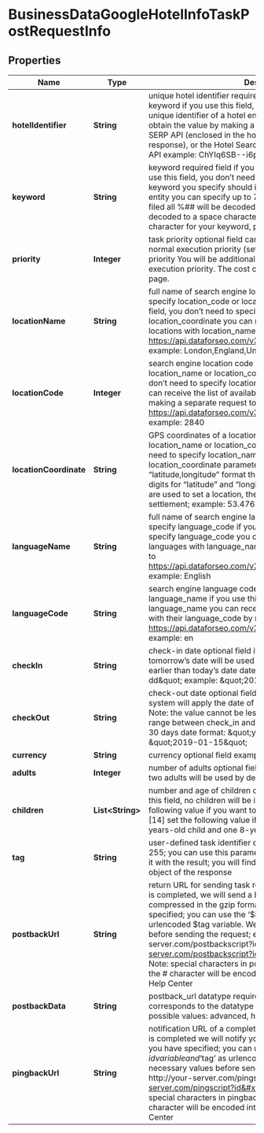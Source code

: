 

# BusinessDataGoogleHotelInfoTaskPostRequestInfo


## Properties

| Name | Type | Description | Notes |
|------------ | ------------- | ------------- | -------------|
|**hotelIdentifier** | **String** | unique hotel identifier required field if you don’t specify keyword if you use this field, you don’t need to specify keyword unique identifier of a hotel entity in Google search; you can obtain the value by making a request to Advanced Google SERP API (enclosed in the hotels_pack element of the response), or the Hotel Searches endpoint of Business Data API example: ChYIq6SB--i6p6cpGgovbS8wN2s5ODZfEAE |  [optional] |
|**keyword** | **String** | keyword required field if you don’t specify hotel_identifier if you use this field, you don’t need to specify hotel_identifier the keyword you specify should indicate the name of the hotel entity you can specify up to 700 characters in the keyword filed all %## will be decoded (plus character ‘+’ will be decoded to a space character) if you need to use the “%” character for your keyword, please specify it as “%25” |  [optional] |
|**priority** | **Integer** | task priority optional field can take the following values: 1 – normal execution priority (set by default) 2 – high execution priority You will be additionally charged for the tasks with high execution priority. The cost can be calculated on the Pricing page. |  [optional] |
|**locationName** | **String** | full name of search engine location required field if you don’t specify location_code or location_coordinate if you use this field, you don’t need to specify location_code or location_coordinate you can receive the list of available locations with location_name by making a separate request to https://api.dataforseo.com/v3/business_data/google/locations example: London,England,United Kingdom |  [optional] |
|**locationCode** | **Integer** | search engine location code required field if you don’t specify location_name or location_coordinate if you use this field, you don’t need to specify location_name or location_coordinate you can receive the list of available locations with location_code by making a separate request to the https://api.dataforseo.com/v3/business_data/google/locations example: 2840 |  [optional] |
|**locationCoordinate** | **String** | GPS coordinates of a location required field if you don’t specify location_name or location_code if you use this field, you don’t need to specify location_name or location_code location_coordinate parameter should be specified in the “latitude,longitude” format the maximum number of decimal digits for “latitude” and “longitude”: 7 Note: if the coordinates are used to set a location, the search will occur in the nearest settlement; example: 53.476225,-2.243572 |  [optional] |
|**languageName** | **String** | full name of search engine language required field if you don’t specify language_code if you use this field, you don’t need to specify language_code you can receive the list of available languages with language_name by making a separate request to https://api.dataforseo.com/v3/business_data/google/languages example: English |  [optional] |
|**languageCode** | **String** | search engine language code required field if you don’t specify language_name if you use this field, you don’t need to specify language_name you can receive the list of available languages with their language_code by making a separate request to https://api.dataforseo.com/v3/business_data/google/languages example: en |  [optional] |
|**checkIn** | **String** | check-in date optional field if you don’t specify this field, tomorrow’s date will be used by default; the value must not be earlier than today’s date date format: \&quot;yyyy-mm-dd\&quot; example: \&quot;2019-01-15\&quot; |  [optional] |
|**checkOut** | **String** | check-out date optional field if you don’t specify this field, our system will apply the date of two days from now by default; Note: the value cannot be less than or equal to check_in; the range between check_in and check_out values cannot exceed 30 days date format: \&quot;yyyy-mm-dd\&quot; example: \&quot;2019-01-15\&quot; |  [optional] |
|**currency** | **String** | currency optional field example: \&quot;USD\&quot; |  [optional] |
|**adults** | **Integer** | number of adults optional field if you don’t specify this field, two adults will be used by default example: 1 |  [optional] |
|**children** | **List&lt;String&gt;** | number and age of children optional field if you don’t specify this field, no children will be included in the search; set the following value if you want to include one 14-years-old child: [14] set the following value if you want to include one 13-years-old child and one 8-years-old child: [13,8] |  [optional] |
|**tag** | **String** | user-defined task identifier optional field the character limit is 255; you can use this parameter to identify the task and match it with the result; you will find the specified tag value in the data object of the response |  [optional] |
|**postbackUrl** | **String** | return URL for sending task results optional field once the task is completed, we will send a POST request with its results compressed in the gzip format to the postback_url you specified; you can use the ‘$id’ string as a $id variable and ‘$tag’ as urlencoded $tag variable. We will set the necessary values before sending the request; example: http://your-server.com/postbackscript?id&#x3D;$id http://your-server.com/postbackscript?id&#x3D;$id&amp;tag&#x3D;$tag Note: special characters in postback_url will be urlencoded; i.a., the # character will be encoded into %23 learn more on our Help Center |  [optional] |
|**postbackData** | **String** | postback_url datatype required field if you specify postback_url corresponds to the datatype that will be sent to your server possible values: advanced, html |  [optional] |
|**pingbackUrl** | **String** | notification URL of a completed task optional field when a task is completed we will notify you by GET request sent to the URL you have specified; you can use the ‘$id’ string as a $id variable and ‘$tag’ as urlencoded $tag variable; we will set the necessary values before sending the request; example: http://your-server.com/pingscript?id&#x3D;$id http://your-server.com/pingscript?id&#x3D;$id&amp;tag&#x3D;$tag Note: special characters in pingback_url will be urlencoded; i.a., the # character will be encoded into %23 learn more on our Help Center |  [optional] |



